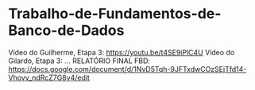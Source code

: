 # Trabalho-de-Fundamentos-de-Banco-de-Dados
Vídeo do Guilherme, Etapa 3: https://youtu.be/t4SE9iPlC4U
Vídeo do Gilardo, Etapa 3: ...
RELATÓRIO FINAL FBD: https://docs.google.com/document/d/1NvD5Tqh-9JFTxdwCOzSEjTfd14-Vhovv_ndRcZ7G8y4/edit
